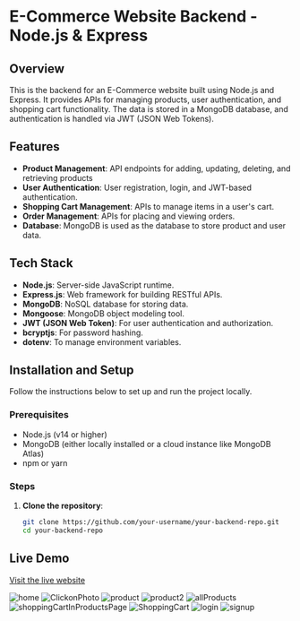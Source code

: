 # E-Commerce Website Backend - Node.js & Express

## Overview
This is the backend for an E-Commerce website built using Node.js and Express. It provides APIs for managing products, user authentication, and shopping cart functionality. The data is stored in a MongoDB database, and authentication is handled via JWT (JSON Web Tokens).

## Features
- **Product Management**: API endpoints for adding, updating, deleting, and retrieving products
- **User Authentication**: User registration, login, and JWT-based authentication.
- **Shopping Cart Management**: APIs to manage items in a user's cart.
- **Order Management**: APIs for placing and viewing orders.
- **Database**: MongoDB is used as the database to store product and user data.

## Tech Stack
- **Node.js**: Server-side JavaScript runtime.
- **Express.js**: Web framework for building RESTful APIs.
- **MongoDB**: NoSQL database for storing data.
- **Mongoose**: MongoDB object modeling tool.
- **JWT (JSON Web Token)**: For user authentication and authorization.
- **bcryptjs**: For password hashing.
- **dotenv**: To manage environment variables.

## Installation and Setup
Follow the instructions below to set up and run the project locally.

### Prerequisites
- Node.js (v14 or higher)
- MongoDB (either locally installed or a cloud instance like MongoDB Atlas)
- npm or yarn

### Steps

1. **Clone the repository**:
   ```bash
   git clone https://github.com/your-username/your-backend-repo.git
   cd your-backend-repo

## Live Demo
[Visit the live website](https://homedesignstore.netlify.app)

![home](https://github.com/user-attachments/assets/5761bd74-1804-437c-bc08-1ff0f2933349)
![ClickonPhoto](https://github.com/user-attachments/assets/de6853eb-2ef1-47fe-bd18-76ce5ded773d)
![product](https://github.com/user-attachments/assets/ebf46efa-dbbb-4ce0-8475-28752951caf1)
![product2](https://github.com/user-attachments/assets/a61d516d-9be4-4f1d-be1a-be86583097ab)
![allProducts](https://github.com/user-attachments/assets/dcb4de14-3dad-4b3f-8d80-3cc5308b99e1)
![shoppingCartInProductsPage](https://github.com/user-attachments/assets/0ae2bf7f-a8f1-4e77-ad53-9273ce7ee99d)
![ShoppingCart](https://github.com/user-attachments/assets/08d99909-ed7b-411b-928d-cf670e7b7337)
![login](https://github.com/user-attachments/assets/6d2fedb0-ebec-4f61-92d2-690ab1daf40f)
![signup](https://github.com/user-attachments/assets/b11175e6-8f0b-4e09-931a-235a61833875)

